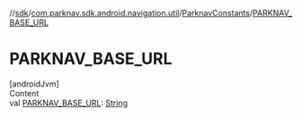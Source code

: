 //[sdk](../../../index.md)/[com.parknav.sdk.android.navigation.util](../index.md)/[ParknavConstants](index.md)/[PARKNAV_BASE_URL](-p-a-r-k-n-a-v_-b-a-s-e_-u-r-l.md)



# PARKNAV_BASE_URL  
[androidJvm]  
Content  
val [PARKNAV_BASE_URL](-p-a-r-k-n-a-v_-b-a-s-e_-u-r-l.md): [String](https://developer.android.com/reference/kotlin/java/lang/String.html)  



